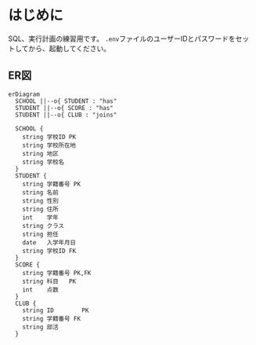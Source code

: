 # はじめに
SQL、実行計画の練習用です。
`.env`ファイルのユーザーIDとパスワードをセットしてから、起動してください。

## ER図
```mermaid
erDiagram
  SCHOOL ||--o{ STUDENT : "has"
  STUDENT ||--o{ SCORE : "has"
  STUDENT ||--o{ CLUB : "joins"

  SCHOOL {
    string 学校ID PK
    string 学校所在地
    string 地区
    string 学校名
  }
  STUDENT {
    string 学籍番号 PK
    string 名前
    string 性別
    string 住所
    int    学年
    string クラス
    string 担任
    date   入学年月日
    string 学校ID FK
  }
  SCORE {
    string 学籍番号 PK,FK
    string 科目   PK
    int    点数
  }
  CLUB {
    string ID        PK
    string 学籍番号 FK
    string 部活
  }
```